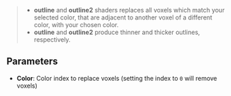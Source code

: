> - **outline** and **outline2** shaders replaces all voxels which match your selected color, that are adjacent to another voxel of a different color, with your chosen color.
> - **outline** and **outline2** produce thinner and thicker outlines, respectively.

## Parameters

- **Color**: Color index to replace voxels (setting the index to `0` will remove voxels)

